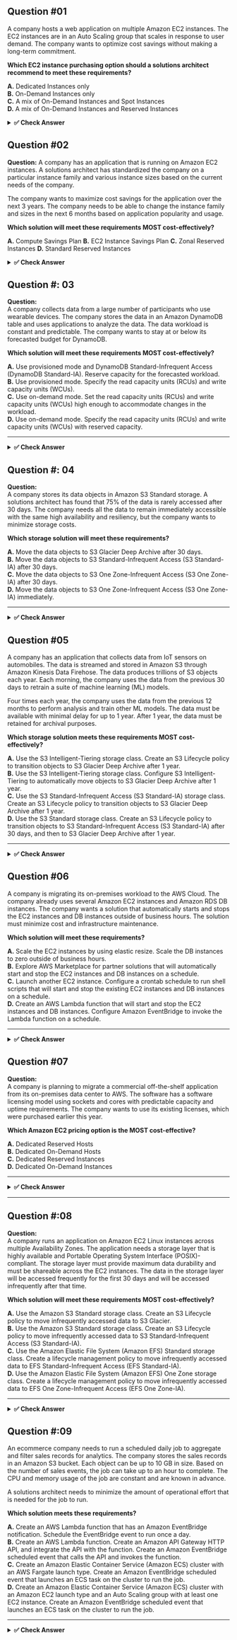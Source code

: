## Question #01  

A company hosts a web application on multiple Amazon EC2 instances. The EC2 instances are in an Auto Scaling group that scales in response to user demand. The company wants to optimize cost savings without making a long-term commitment.

**Which EC2 instance purchasing option should a solutions architect recommend to meet these requirements?**

**A.** Dedicated Instances only  
**B.** On-Demand Instances only  
**C.** A mix of On-Demand Instances and Spot Instances  
**D.** A mix of On-Demand Instances and Reserved Instances  

<details>
<summary><strong>✅ Check Answer</strong></summary>

**Correct Answer: C. A mix of On-Demand Instances and Spot Instances**

**Explanation:**  
- **Spot Instances** offer significant cost savings (up to 90%) and are ideal for stateless, flexible, or fault-tolerant workloads.  
- **On-Demand Instances** provide reliability and are used for the baseline needs.  
- This mix allows the application to remain cost-efficient and scalable without committing to long-term contracts like Reserved Instances.

### 📚 Reference (Official AWS Documentation):
- [Auto Scaling Groups with Multiple Instance Types and Purchase Options – AWS Docs](https://docs.aws.amazon.com/autoscaling/ec2/userguide/ec2-auto-scaling-mixed-instances-groups.html)
- [Amazon EC2 Instance Purchasing Options – AWS Docs](https://docs.aws.amazon.com/AWSEC2/latest/UserGuide/instance-purchasing-options.html)

</details>

## Question #02  

**Question:** 
 A company has an application that is running on Amazon EC2 instances. A solutions architect has standardized the company on a particular instance family and various instance sizes based on the current needs of the company.

The company wants to maximize cost savings for the application over the next 3 years. The company needs to be able to change the instance family and sizes in the next 6 months based on application popularity and usage.

**Which solution will meet these requirements MOST cost-effectively?**

**A.** Compute Savings Plan
**B.** EC2 Instance Savings Plan
**C.** Zonal Reserved Instances
**D.** Standard Reserved Instances

<details>
<summary><strong>✅ Check Answer</strong></summary>

**✅ Correct Answer: A. Compute Savings Plan**

### ✔ Why Compute Savings Plan?

| Requirement                              | Benefit with Compute Savings Plan |
|------------------------------------------|-----------------------------------|
| Maximize cost savings                    | Up to **66% discount** vs On-Demand pricing |
| Flexibility across instance families     | Applies to **any instance family**, size, OS, or region |
| Anticipating usage pattern changes       | Ideal for unpredictable workloads |
| Lower management overhead                | No manual reservations or tracking needed |

## ❌ Why not the other options?

- **B. EC2 Instance Savings Plan**
  - Locked to a specific **instance family** within a region.
  - Less flexible than Compute Savings Plan.

- **C. Zonal Reserved Instances**
  - Tied to a specific **Availability Zone**.
  - No flexibility to change instance types or zones.

- **D. Standard Reserved Instances**
  - Locked to specific **instance types and configurations**.
  - Most cost-effective only when workloads are very stable and predictable.

---

Let me know if you'd like this saved as a file or want to add a table of contents, diagrams, or more examples!

### 🔗 References:

- AWS Docs – [Amazon S3 File Gateway](https://docs.aws.amazon.com/filegateway/latest/filefsxw/what-is-file-gateway.html)  

</details>

## Question #: 03

**Question:**  
A company collects data from a large number of participants who use wearable devices. The company stores the data in an Amazon DynamoDB table and uses applications to analyze the data. The data workload is constant and predictable. The company wants to stay at or below its forecasted budget for DynamoDB.

**Which solution will meet these requirements MOST cost-effectively?**

**A.** Use provisioned mode and DynamoDB Standard-Infrequent Access (DynamoDB Standard-IA). Reserve capacity for the forecasted workload.  
**B.** Use provisioned mode. Specify the read capacity units (RCUs) and write capacity units (WCUs).  
**C.** Use on-demand mode. Set the read capacity units (RCUs) and write capacity units (WCUs) high enough to accommodate changes in the workload.  
**D.** Use on-demand mode. Specify the read capacity units (RCUs) and write capacity units (WCUs) with reserved capacity.

---

<details>
<summary><strong>✅ Check Answer</strong></summary>

---

### ✅ Correct Answer: **B. Use provisioned mode. Specify the read capacity units (RCUs) and write capacity units (WCUs).**

---

### 📘 Explanation:

Since the company’s workload is **constant and predictable**, the most **cost-effective** approach is to use **provisioned mode**. In this mode, you can manually define the required RCUs and WCUs to match the expected usage. This allows tighter control over costs and avoids overprovisioning.

#### ✅ Why Option B is Correct:
- **Provisioned mode** fits **predictable workloads**, offering the ability to reserve just enough capacity.
- Avoids the overhead of on-demand costs.
- Allows the company to **stay within budget** by avoiding unnecessary scaling or unpredictable usage charges.

#### 🚫 Why not the others?

- **A.** Incorrect: DynamoDB Standard-IA is meant for **infrequently accessed** data, but the data here is **frequently accessed**, so this storage class is not appropriate.
- **C.** Incorrect: On-demand mode auto-scales, which is better for unpredictable workloads, and may be **more costly** for consistent workloads.
- **D.** Incorrect: On-demand mode does **not** allow manual specification of RCUs/WCUs or use reserved capacity, so the suggestion is technically invalid.

---

### 🔗 References:

- AWS Docs – [DynamoDB Read/Write Capacity Modes](https://docs.aws.amazon.com/amazondynamodb/latest/developerguide/HowItWorks.ReadWriteCapacityMode.html)  
- AWS Docs – [DynamoDB Table Classes](https://docs.aws.amazon.com/amazondynamodb/latest/developerguide/table-class.html)  
</details>

## Question #: 04

**Question:**  
A company stores its data objects in Amazon S3 Standard storage. A solutions architect has found that 75% of the data is rarely accessed after 30 days. The company needs all the data to remain immediately accessible with the same high availability and resiliency, but the company wants to minimize storage costs.

**Which storage solution will meet these requirements?**

**A.** Move the data objects to S3 Glacier Deep Archive after 30 days.  
**B.** Move the data objects to S3 Standard-Infrequent Access (S3 Standard-IA) after 30 days.  
**C.** Move the data objects to S3 One Zone-Infrequent Access (S3 One Zone-IA) after 30 days.  
**D.** Move the data objects to S3 One Zone-Infrequent Access (S3 One Zone-IA) immediately.

---
<details>
<summary><strong>✅ Check Answer</strong></summary>
---
### ✅ Correct Answer: **B. Move the data objects to S3 Standard-Infrequent Access (S3 Standard-IA) after 30 days.**

---

### 📘 Explanation:

#### ✅ Why Option B is Correct:
- **S3 Standard-IA** is designed for data that is **accessed less frequently but must be immediately accessible** when needed.
- It offers the **same high durability and availability** as S3 Standard, but at a **lower cost** for storage and a slightly higher cost for retrieval.
- Perfect for **rarely accessed data** that still needs **high resiliency and immediate access** — exactly matching the use case described.
- You can automate this using **S3 Lifecycle policies** to transition data to Standard-IA after 30 days.

#### 🚫 Why not the others?

- **A.** S3 Glacier Deep Archive is for **archival** storage. Data is **not immediately accessible** — retrieval takes hours.
- **C. & D.** S3 One Zone-IA is cheaper but stores data in **only one Availability Zone**, which does **not meet high availability or resiliency** requirements.

---

### 🔗 References:

- AWS Documentation – [S3 Storage Classes](https://aws.amazon.com/s3/storage-classes/)
- AWS Docs – [S3 Lifecycle Configuration](https://docs.aws.amazon.com/AmazonS3/latest/userguide/lifecycle-configuration-examples.html)
- ExamTopics Discussion - (https://www.examtopics.com/discussions/amazon/view/100229-exam-aws-certified-solutions-architect-associate-saa-c03/)

</details>

## Question #05
 
A company has an application that collects data from IoT sensors on automobiles. The data is streamed and stored in Amazon S3 through Amazon Kinesis Data Firehose. The data produces trillions of S3 objects each year. Each morning, the company uses the data from the previous 30 days to retrain a suite of machine learning (ML) models.

Four times each year, the company uses the data from the previous 12 months to perform analysis and train other ML models. The data must be available with minimal delay for up to 1 year. After 1 year, the data must be retained for archival purposes.

**Which storage solution meets these requirements MOST cost-effectively?**

**A.** Use the S3 Intelligent-Tiering storage class. Create an S3 Lifecycle policy to transition objects to S3 Glacier Deep Archive after 1 year.  
**B.** Use the S3 Intelligent-Tiering storage class. Configure S3 Intelligent-Tiering to automatically move objects to S3 Glacier Deep Archive after 1 year.  
**C.** Use the S3 Standard-Infrequent Access (S3 Standard-IA) storage class. Create an S3 Lifecycle policy to transition objects to S3 Glacier Deep Archive after 1 year.  
**D.** Use the S3 Standard storage class. Create an S3 Lifecycle policy to transition objects to S3 Standard-Infrequent Access (S3 Standard-IA) after 30 days, and then to S3 Glacier Deep Archive after 1 year.

---

<details>
<summary><strong>✅ Check Answer</strong></summary>

---

### ✅ Correct Answer:  
**D. Use the S3 Standard storage class. Create an S3 Lifecycle policy to transition objects to S3 Standard-Infrequent Access (S3 Standard-IA) after 30 days, and then to S3 Glacier Deep Archive after 1 year.**

---

### 📘 Explanation:

#### ✅ Why D is Correct:
- **S3 Standard** supports frequent access in the first 30 days (daily ML training).
- **S3 Standard-IA** is ideal after 30 days (quarterly model training).
- **S3 Glacier Deep Archive** provides the **lowest-cost** long-term archival storage.
- Lifecycle policies **automate transitions** with minimal operational overhead.

#### 🚫 Why the other options are incorrect:

- **A & B:** S3 Intelligent-Tiering incurs **monitoring charges**, which is unnecessary here since the access pattern is **predictable**.
- **C:** Using S3 Standard-IA from the start doesn't make sense because the data is actively used in the first 30 days.

---

### 🔗 References:
- [Amazon S3 Storage Classes](https://docs.aws.amazon.com/AmazonS3/latest/userguide/storage-class-intro.html)  
- [S3 Lifecycle Configuration](https://docs.aws.amazon.com/AmazonS3/latest/userguide/lifecycle-configuration-examples.html)
- [ExamTopics Discussion](https://www.examtopics.com/discussions/amazon/view/102137-exam-aws-certified-solutions-architect-associate-saa-c03/)

</details>

## Question #06

A company is migrating its on-premises workload to the AWS Cloud. The company already uses several Amazon EC2 instances and Amazon RDS DB instances. The company wants a solution that automatically starts and stops the EC2 instances and DB instances outside of business hours. The solution must minimize cost and infrastructure maintenance.

**Which solution will meet these requirements?**

**A.** Scale the EC2 instances by using elastic resize. Scale the DB instances to zero outside of business hours.  
**B.** Explore AWS Marketplace for partner solutions that will automatically start and stop the EC2 instances and DB instances on a schedule.  
**C.** Launch another EC2 instance. Configure a crontab schedule to run shell scripts that will start and stop the existing EC2 instances and DB instances on a schedule.  
**D.** Create an AWS Lambda function that will start and stop the EC2 instances and DB instances. Configure Amazon EventBridge to invoke the Lambda function on a schedule.

---

<details>
<summary><strong>✅ Check Answer</strong></summary>

---

### ✅ Correct Answer:  
**D. Create an AWS Lambda function that will start and stop the EC2 instances and DB instances. Configure Amazon EventBridge to invoke the Lambda function on a schedule.**

---

### 📘 Explanation:

#### ✅ Why D is Correct:
- **AWS Lambda** combined with **Amazon EventBridge (formerly CloudWatch Events)** allows for serverless automation with low maintenance.
- It **minimizes cost** by shutting down resources when not needed.
- No need to maintain a scheduler server (as in option C).
- It is **scalable**, **automated**, and aligns with AWS best practices for serverless operations.

#### 🚫 Why the other options are incorrect:

- **A.** EC2 and RDS do not support “scaling to zero.” You must **stop the instance** to avoid costs, not “scale.”
- **B.** AWS Marketplace solutions may work but introduce **additional cost** and **complexity** for a task that can be done with native services.
- **C.** Using a separate EC2 instance with cron introduces **unnecessary infrastructure and maintenance overhead**.

---

### 🔗 References:
- [Stop and Start EC2 Instances at Scheduled Times](https://aws.amazon.com/premiumsupport/knowledge-center/start-stop-lambda-eventbridge/)
- [RDS Stop and Start](https://docs.aws.amazon.com/AmazonRDS/latest/UserGuide/USER_StopInstance.html)
- [Amazon EventBridge Scheduling](https://docs.aws.amazon.com/eventbridge/latest/userguide/eb-scheduler.html)
- [ExamTopics Discussion](https://www.examtopics.com/discussions/amazon/view/102145-exam-aws-certified-solutions-architect-associate-saa-c03/)

</details>

## Question #07

**Question:**  
A company is planning to migrate a commercial off-the-shelf application from its on-premises data center to AWS. The software has a software licensing model using sockets and cores with predictable capacity and uptime requirements. The company wants to use its existing licenses, which were purchased earlier this year.

**Which Amazon EC2 pricing option is the MOST cost-effective?**

**A.** Dedicated Reserved Hosts  
**B.** Dedicated On-Demand Hosts  
**C.** Dedicated Reserved Instances  
**D.** Dedicated On-Demand Instances  

---

<details>
<summary><strong>✅ Check Answer</strong></summary>

---

### ✅ Correct Answer:  
**A. Dedicated Reserved Hosts**

---

### 📘 Explanation:

#### ✅ Why A is Correct:
- **Dedicated Hosts** allow you to bring your own licenses (BYOL) for software that is bound to physical sockets, cores, or VMs.
- **Reserved** pricing on Dedicated Hosts provides significant cost savings over time when workloads are predictable and always-on.
- Since the application has **predictable capacity and uptime**, **Dedicated Reserved Hosts** are **the most cost-effective** option that complies with licensing restrictions.

#### 🚫 Why the other options are incorrect:

- **B.** Dedicated On-Demand Hosts offer the same licensing benefits but are **not cost-effective** for predictable, long-term workloads due to higher pricing.
- **C.** Reserved Instances are not tied to physical hosts and do not allow BYOL based on **socket/core licensing**, so they do **not satisfy licensing terms**.
- **D.** Dedicated On-Demand Instances also do not provide the cost savings needed for long-term, predictable workloads and may not support socket/core licensing.

---

### 🔗 References:
- [AWS EC2 Dedicated Hosts](https://docs.aws.amazon.com/AWSEC2/latest/UserGuide/dedicated-hosts-overview.html)  
- [Bring Your Own License (BYOL) to AWS](https://aws.amazon.com/license-manager/)
- [ExamTopics Discussion](https://www.examtopics.com/discussions/amazon/view/102150-exam-aws-certified-solutions-architect-associate-saa-c03/)

</details>

---

## Question #:08

**Question:**  
A company runs an application on Amazon EC2 Linux instances across multiple Availability Zones. The application needs a storage layer that is highly available and Portable Operating System Interface (POSIX)-compliant. The storage layer must provide maximum data durability and must be shareable across the EC2 instances. The data in the storage layer will be accessed frequently for the first 30 days and will be accessed infrequently after that time.

**Which solution will meet these requirements MOST cost-effectively?**

**A.** Use the Amazon S3 Standard storage class. Create an S3 Lifecycle policy to move infrequently accessed data to S3 Glacier.  
**B.** Use the Amazon S3 Standard storage class. Create an S3 Lifecycle policy to move infrequently accessed data to S3 Standard-Infrequent Access (S3 Standard-IA).  
**C.** Use the Amazon Elastic File System (Amazon EFS) Standard storage class. Create a lifecycle management policy to move infrequently accessed data to EFS Standard-Infrequent Access (EFS Standard-IA).  
**D.** Use the Amazon Elastic File System (Amazon EFS) One Zone storage class. Create a lifecycle management policy to move infrequently accessed data to EFS One Zone-Infrequent Access (EFS One Zone-IA).

---

<details>
<summary><strong>✅ Check Answer</strong></summary>

---

### ✅ Correct Answer:  
**C. Use the Amazon Elastic File System (Amazon EFS) Standard storage class. Create a lifecycle management policy to move infrequently accessed data to EFS Standard-Infrequent Access (EFS Standard-IA).**

---

### 📘 Explanation:

#### ✅ Why C is Correct:
- Amazon **EFS** provides a **highly available, durable, POSIX-compliant shared file system** accessible across multiple EC2 instances and Availability Zones.
- **EFS Standard** is the default storage class optimized for frequent access.
- **EFS Standard-IA** provides cost savings for infrequently accessed data.
- Lifecycle policies in EFS automatically transition files to IA after a period of inactivity (e.g., 30 days).
- This makes it **cost-effective**, **durable**, and **highly available** while meeting POSIX requirements.

#### 🚫 Why the other options are incorrect:

- **A & B.** Amazon S3 is not POSIX-compliant and does not support shared file system semantics needed by applications using local file system calls.
- **D.** EFS One Zone is less expensive but is not **highly available across AZs** — which violates the requirement for multi-AZ high availability.

---

### 🔗 References:
- [Amazon EFS Overview](https://docs.aws.amazon.com/efs/latest/ug/whatisefs.html)  
- [EFS Lifecycle Management](https://docs.aws.amazon.com/efs/latest/ug/lifecycle-management.html)  
- [EFS Storage Classes](https://aws.amazon.com/efs/features/)
- [ExamTopics Discussion](https://www.examtopics.com/discussions/amazon/view/102152-exam-aws-certified-solutions-architect-associate-saa-c03/)

</details>

## Question #:09

An ecommerce company needs to run a scheduled daily job to aggregate and filter sales records for analytics. The company stores the sales records in an Amazon S3 bucket. Each object can be up to 10 GB in size. Based on the number of sales events, the job can take up to an hour to complete. The CPU and memory usage of the job are constant and are known in advance.

A solutions architect needs to minimize the amount of operational effort that is needed for the job to run.

**Which solution meets these requirements?**

**A.** Create an AWS Lambda function that has an Amazon EventBridge notification. Schedule the EventBridge event to run once a day.  
**B.** Create an AWS Lambda function. Create an Amazon API Gateway HTTP API, and integrate the API with the function. Create an Amazon EventBridge scheduled event that calls the API and invokes the function.  
**C.** Create an Amazon Elastic Container Service (Amazon ECS) cluster with an AWS Fargate launch type. Create an Amazon EventBridge scheduled event that launches an ECS task on the cluster to run the job.  
**D.** Create an Amazon Elastic Container Service (Amazon ECS) cluster with an Amazon EC2 launch type and an Auto Scaling group with at least one EC2 instance. Create an Amazon EventBridge scheduled event that launches an ECS task on the cluster to run the job.  

---

<details>
<summary><strong>✅ Check Answer</strong></summary>

---

### ✅ Correct Answer:  
**C. Create an Amazon ECS cluster with an AWS Fargate launch type. Create an Amazon EventBridge scheduled event that launches an ECS task on the cluster to run the job.**

---

### 📘 Explanation:

- **Lambda** is not a good fit here because:
  - Max payload size is **10 GB objects**, which exceeds Lambda’s limits.
  - Lambda max timeout is **15 minutes**, but the job can run for up to **1 hour**.  
- **Amazon ECS with Fargate**:
  - Fully managed serverless compute for containers.
  - Removes the need to manage servers or scaling groups.
  - You only specify **CPU and memory requirements** (which are predictable here).
  - EventBridge easily integrates with ECS tasks for scheduled execution.
  - Provides the **least operational overhead** since no EC2 maintenance is required.
- **ECS with EC2 launch type** (Option D) requires managing the EC2 instances, scaling, and patching → more operational effort.  
- **API Gateway + Lambda** (Option B) introduces unnecessary complexity and still fails Lambda’s limits.  
- **Option A** fails for the same Lambda reasons as above.  

---

### 🔗 Reference:
- [ECS on AWS Fargate](https://docs.aws.amazon.com/AmazonECS/latest/developerguide/what-is-fargate.html)  
- [EventBridge Scheduled Tasks for ECS](https://docs.aws.amazon.com/AmazonECS/latest/developerguide/scheduled_tasks.html)  
- [ExamTopics Discussion](https://www.examtopics.com/discussions/amazon/view/102165-exam-aws-certified-solutions-architect-associate-saa-c03/)

